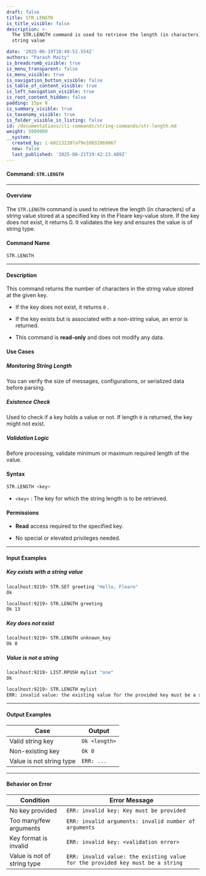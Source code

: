 ```yaml
---
draft: false
title: STR.LENGTH
is_title_visible: false
description: >-
  The STR.LENGTH command is used to retrieve the length (in characters) of a
  string value

date: '2025-06-19T18:40:52.554Z'
authors: "Parash Maity"
is_breadcrumb_visible: true
is_menu_transparent: false
is_menu_visible: true
is_navigation_button_visible: false
is_table_of_content_visible: true
is_left_navigation_visible: true
is_root_content_hidden: false
padding: 15px 0
is_summary_visible: true
is_taxonomy_visible: true
is_folder_visible_in_listing: false
id: /documentations/cli-commands/string-commands/str-length.md
weight: 5000000
__system:
  created_by: i-602132207af9e10032069067
  new: false
  last_published: '2025-06-21T19:42:23.489Z'
---
```

#### Command: `STR.LENGTH` 

***

#### Overview

The `STR.LENGTH` command is used to retrieve the length (in characters) of a string value stored at a specified key in the Fleare key-value store. If the key does not exist, it returns 0. It validates the key and ensures the value is of string type.

#### Command Name

 `STR.LENGTH` 

***

#### Description

This command returns the number of characters in the string value stored at the given key.

* If the key does not exist, it returns `0` .

* If the key exists but is associated with a non-string value, an error is returned.

* This command is **read-only** and does not modify any data.


#### Use Cases

##### Monitoring String Length
You can verify the size of messages, configurations, or serialized data before parsing.
##### Existence Check
Used to check if a key holds a value or not. If length `0` is returned, the key might not exist.
##### Validation Logic
Before processing, validate minimum or maximum required length of the value.

#### Syntax

```bash 
STR.LENGTH <key>
```

*  `<key>` : The key for which the string length is to be retrieved.

#### Permissions

* **Read** access required to the specified key.

* No special or elevated privileges needed.

***

#### Input Examples

##### Key exists with a string value

```bash 
localhost:9219> STR.SET greeting "Hello, Fleare"
Ok

localhost:9219> STR.LENGTH greeting
Ok 13
```

##### Key does not exist

```bash 
localhost:9219> STR.LENGTH unknown_key
Ok 0
```

##### Value is not a string

```bash 
localhost:9219> LIST.RPUSH mylist "one"
Ok

localhost:9219> STR.LENGTH mylist
ERR: invalid value: the existing value for the provided key must be a string
```

***

#### Output Examples

| Case                     | Output          |
| ------------------------ | --------------- |
| Valid string key         |  `Ok <length>`  |
| Non-existing key         |  `Ok 0`         |
| Value is not string type |  `ERR: ...`     |

***

#### Behavior on Error

| Condition                   | Error Message                                                                    |
| --------------------------- | -------------------------------------------------------------------------------- |
| No key provided             |  `ERR: invalid key: Key must be provided`                                        |
| Too many/few arguments      |  `ERR: invalid arguments: invalid number of arguments`                           |
| Key format is invalid       |  `ERR: invalid key: <validation error>`                                          |
| Value is not of string type |  `ERR: invalid value: the existing value for the provided key must be a string`  |

 
